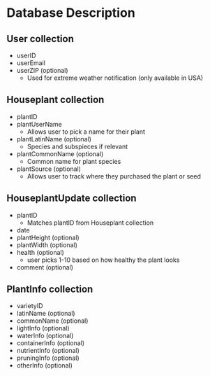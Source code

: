 # Database Description

## User collection
- userID
- userEmail
- userZIP (optional)
  - Used for extreme weather notification (only available in USA)

## Houseplant collection
- plantID
- plantUserName
  - Allows user to pick a name for their plant
- plantLatinName (optional)
  - Species and subspieces if relevant
- plantCommonName (optional)
  - Common name for plant species
- plantSource (optional)
  - Allows user to track where they purchased the plant or seed

## HouseplantUpdate collection
- plantID
  - Matches plantID from Houseplant collection
- date
- plantHeight (optional)
- plantWidth (optional)
- health (optional)
  - user picks 1-10 based on how healthy the plant looks
- comment (optional)

## PlantInfo collection
- varietyID
- latinName (optional)
- commonName (optional)
- lightInfo (optional)
- waterInfo (optional)
- containerInfo (optional)
- nutrientInfo (optional)
- pruningInfo (optional)
- otherInfo (optional)
